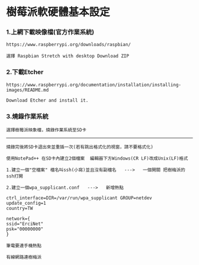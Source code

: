 # 樹莓派軟硬體基本設定

### 1.上網下載映像檔(官方作業系統)
    https://www.raspberrypi.org/downloads/raspbian/
    
    選擇 Raspbian Stretch with desktop Download ZIP


### 2.下載Etcher 
    https://www.raspberrypi.org/documentation/installation/installing-images/README.md
    
    Download Etcher and install it.
    
    
### 3.燒錄作業系統
    選擇樹莓派映象檔，燒錄作業系統至SD卡

***
    燒錄完後將SD卡退出來並重插一次(若有跳出格式化的視窗，請不要格式化)
    
    使用NotePad++ 在SD卡內建立2個檔案  編輯器下方Windows(CR LF)改成Unix(LF)格式
    
    1.建立一個"空檔案" 檔名叫ssh(小寫)並且沒有副檔名   --->   一個開關 把樹梅派的ssh打開
    
    2.建立一個wpa_supplicant.conf   --->   新增熱點
    
    ctrl_interface=DIR=/var/run/wpa_supplicant GROUP=netdev
    update_config=1
    country=TW

    network={
    ssid="ErciNet"
    psk="00000000"
    }
    
    筆電要連手機熱點
    
    有線網路連樹梅派
    
    

